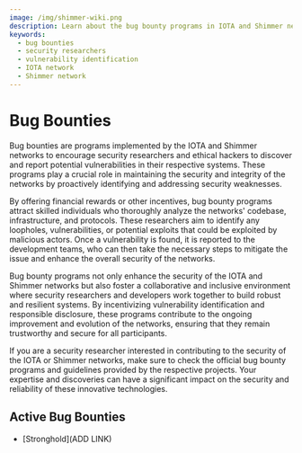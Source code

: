 ```yaml
---
image: /img/shimmer-wiki.png
description: Learn about the bug bounty programs in IOTA and Shimmer networks, incentivizing security researchers to identify and report vulnerabilities.
keywords:
  - bug bounties
  - security researchers
  - vulnerability identification
  - IOTA network
  - Shimmer network
---
```


# Bug Bounties

Bug bounties are programs implemented by the IOTA and Shimmer networks to encourage security researchers and ethical
hackers to discover and report potential vulnerabilities in their respective systems. These programs play a crucial role
in maintaining the security and integrity of the networks by proactively identifying and addressing security weaknesses.

By offering financial rewards or other incentives, bug bounty programs attract skilled individuals who thoroughly
analyze the networks' codebase, infrastructure, and protocols. These researchers aim to identify any loopholes,
vulnerabilities, or potential exploits that could be exploited by malicious actors. Once a vulnerability is found, it is
reported to the development teams, who can then take the necessary steps to mitigate the issue and enhance the overall
security of the networks.

Bug bounty programs not only enhance the security of the IOTA and Shimmer networks but also foster a collaborative and
inclusive environment where security researchers and developers work together to build robust and resilient systems. By
incentivizing vulnerability identification and responsible disclosure, these programs contribute to the ongoing
improvement and evolution of the networks, ensuring that they remain trustworthy and secure for all participants.

If you are a security researcher interested in contributing to the security of the IOTA or Shimmer networks, make sure
to check the official bug bounty programs and guidelines provided by the respective projects. Your expertise and
discoveries can have a significant impact on the security and reliability of these innovative technologies.

## Active Bug Bounties

- [Stronghold](ADD LINK)
